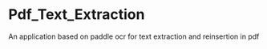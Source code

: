 # Pdf_Text_Extraction
An application based on paddle ocr for text extraction and reinsertion in pdf
